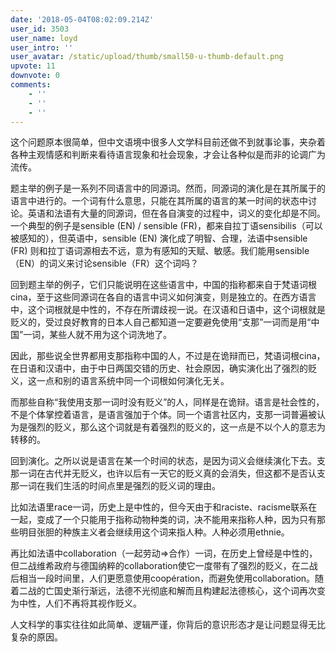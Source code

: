 ```yaml
---
date: '2018-05-04T08:02:09.214Z'
user_id: 3503
user_name: loyd
user_intro: ''
user_avatar: /static/upload/thumb/small50-u-thumb-default.png
upvote: 11
downvote: 0
comments:
    - ''
    - ''
    - ''
---
```


这个问题原本很简单，但中文语境中很多人文学科目前还做不到就事论事，夹杂着各种主观情感和判断来看待语言现象和社会现象，才会让各种似是而非的论调广为流传。

题主举的例子是一系列不同语言中的同源词。然而，同源词的演化是在其所属于的语言中进行的。一个词有什么意思，只能在其所属的语言的某一时间的状态中讨论。英语和法语有大量的同源词，但在各自演变的过程中，词义的变化却是不同。一个典型的例子是sensible (EN) / sensible (FR)，都来自拉丁语sensibilis（可以被感知的），但英语中，sensible (EN) 演化成了明智、合理，法语中sensible (FR) 则和拉丁语词源相去不远，意为有感知的天赋、敏感。我们能用sensible（EN）的词义来讨论sensible（FR）这个词吗？

回到题主举的例子，它们只能说明在这些语言中，中国的指称都来自于梵语词根cina，至于这些同源词在各自的语言中词义如何演变，则是独立的。在西方语言中，这个词根就是中性的，不存在所谓歧视一说。在汉语和日语中，这个词根就是贬义的，受过良好教育的日本人自己都知道一定要避免使用“支那”一词而是用“中国”一词，某些人就不用为这个词洗地了。

因此，那些说全世界都用支那指称中国的人，不过是在诡辩而已，梵语词根cina，在日语和汉语中，由于中日两国交错的历史、社会原因，确实演化出了强烈的贬义，这一点和别的语言系统中同一个词根如何演化无关。

而那些自称“我使用支那一词时没有贬义”的人，同样是在诡辩。语言是社会性的，不是个体掌控着语言，是语言强加于个体。同一个语言社区内，支那一词普遍被认为是强烈的贬义，那么这个词就是有着强烈的贬义的，这一点是不以个人的意志为转移的。

回到演化。之所以说是语言在某一个时间的状态，是因为词义会继续演化下去。支那一词在古代并无贬义，也许以后有一天它的贬义真的会消失，但这都不是否认支那一词在我们生活的时间点里是强烈的贬义词的理由。

比如法语里race一词，历史上是中性的，但今天由于和raciste、racisme联系在一起，变成了一个只能用于指称动物种类的词，决不能用来指称人种，因为只有那些明目张胆的种族主义者会继续用这个词来指人种。人种必须用ethnie。

再比如法语中collaboration（一起劳动=>合作）一词，在历史上曾经是中性的，但二战维希政府与德国纳粹的collaboration使它一度带有了强烈的贬义，在二战后相当一段时间里，人们更愿意使用coopération，而避免使用collaboration。随着二战的亡国史渐行渐远，法德不光彻底和解而且构建起法德核心，这个词再次变为中性，人们不再将其视作贬义。

人文科学的事实往往如此简单、逻辑严谨，你背后的意识形态才是让问题显得无比复杂的原因。
